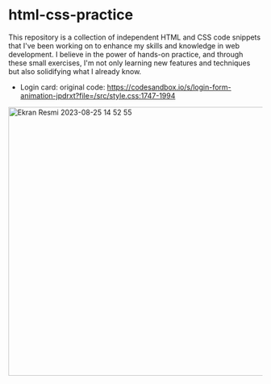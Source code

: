 # html-css-practice

This repository is a collection of independent HTML and CSS code snippets that I've been working on to enhance my skills and knowledge in web development. I believe in the power of hands-on practice, and through these small exercises, I'm not only learning new features and techniques but also solidifying what I already know.

* Login card:
original code:
https://codesandbox.io/s/login-form-animation-jpdrxt?file=/src/style.css:1747-1994

<img width="533" alt="Ekran Resmi 2023-08-25 14 52 55" src="https://github.com/aasliturkoglu/html-css-practice/assets/79975486/07985f7e-56c4-4ef3-9f57-1c08db8ab899">

